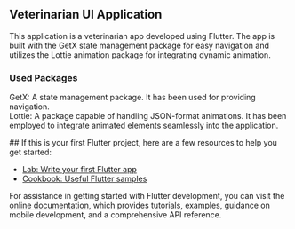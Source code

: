 ## Veterinarian UI Application

This application is a veterinarian app developed using Flutter.
The app is built with the GetX state management package for easy navigation and utilizes the Lottie animation package for integrating dynamic animation.

### Used Packages

GetX: A state management package. It has been used for providing navigation.  
Lottie: A package capable of handling JSON-format animations. It has been employed to integrate animated elements seamlessly into the application.  

## If this is your first Flutter project, here are a few resources to help you get started:

- [Lab: Write your first Flutter app](https://docs.flutter.dev/get-started/codelab)
- [Cookbook: Useful Flutter samples](https://docs.flutter.dev/cookbook)

For assistance in getting started with Flutter development, you can visit the 
[online documentation](https://docs.flutter.dev/), which provides tutorials, examples, guidance on mobile development, and a comprehensive API reference.
